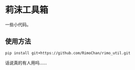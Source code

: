# 莉沫工具箱

一些小代码。


## 使用方法

```
pip install git+https://github.com/RimoChan/rimo_util.git
```

话说真的有人用吗……

